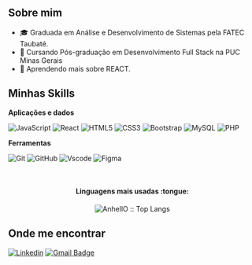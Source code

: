 ## Sobre mim

- 🎓 Graduada em Análise e Desenvolvimento de Sistemas pela FATEC Taubaté.
- 📖 Cursando Pós-graduação em Desenvolvimento Full Stack na PUC Minas Gerais
- 🌱 Aprendendo mais sobre REACT.

## Minhas Skills

**Aplicações e dados**

![JavaScript](https://img.shields.io/badge/JavaScript-F7DF1E?style=for-the-badge&logo=javascript&logoColor=black)
![React](https://img.shields.io/badge/React-00000F?style=for-the-badge&logo=react&logoColor=blue)
![HTML5](https://img.shields.io/badge/HTML5-E34F26?style=for-the-badge&logo=html5&logoColor=white)
![CSS3](https://img.shields.io/badge/CSS3-1572B6?style=for-the-badge&logo=css3&logoColor=white)
![Bootstrap](https://img.shields.io/badge/-boostrap-0D1117?style=for-the-badge&logo=bootstrap&labelColor=0D1117)
![MySQL](https://img.shields.io/badge/MySQL-00000F?style=for-the-badge&logo=mysql&logoColor=white)
![PHP](https://img.shields.io/badge/PHP-777BB4?style=for-the-badge&logo=flat&logoColor=white)

**Ferramentas**

![Git](https://img.shields.io/badge/GIT-E44C30?style=for-the-badge&logo=git&logoColor=white)
![GitHub](https://img.shields.io/badge/-GitHub-333333?style=for-the-badge&logo=github&logoColor=white)
![Vscode](https://img.shields.io/badge/Vscode-007ACC?style=for-the-badge&logo=visual-studio-code&logoColor=white)
![Figma](https://img.shields.io/badge/-Figma-333333?style=for-the-badge&logo=figma&logoColor=white)

<br/>

<h4 align="center">Linguagens mais usadas :tongue:</h4>

<p align="center"><img src="https://github-readme-stats.vercel.app/api/top-langs/?username=michaelleoliveir&theme=tokyonight&layout=compact" alt="AnhellO :: Top Langs" /></p>

## Onde me encontrar

[![Linkedin](https://img.shields.io/badge/-michaelleoliveira-blue?style=flat-square&logo=Linkedin&logoColor=white&link=https://www.linkedin.com/in/michaelle-oliveira/)](https://www.linkedin.com/in/michaelle-oliveira/)
[![Gmail Badge](https://img.shields.io/badge/-michaelle.oliveira101103@gmail.com-006bed?style=flat-square&logo=Gmail&logoColor=white&link=mailto:michaelle.oliveira101103@gmail.com)](mailto:michaelle.oliveira101103@gmail.com)
